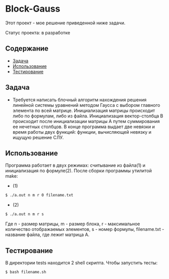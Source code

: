 # Block-Gauss
Этот проект - мое решение приведенной ниже задачи.

Статус проекта: в разработке


## Содержание
- [Задача](#задача)
- [Использование](#использование)
- [Тестирование](#тестирование)

## Задача
- Требуется написать блочный алгоритм нахождения решения линейной системы уравнений методом Гаусса с выбором главного элемента по всей матрице.
Инициализация матрицы происходит либо по формулам, либо из файла. Инициализация вектор-столбца В происходит после инициализации матрицы А путем суммирования ее нечетных столбцов.
В конце программа выдает две невязки и время работы двух функций: функции, вычисляющей невязку и ищущую решение СЛУ.

## Использование
Программа работает в двух режимах: считывание из файла(1) и инициализация по формуле(2). После сборки программы утилитой make:
- (1)
```sh
$ ./a.out n m r 0 filename.txt
```
- (2)
```sh
$ ./a.out n m r s
```
Где n - размер матрицы, m - размер блока, r - максимальное количество отображаемых элементов, s - номер формулы, filename.txt - название файла, где лежит матрица A.

## Тестирование

В директории tests находится 2 shell скрипта. Чтобы запустить тесты:
```sh
$ bash filename.sh
```
